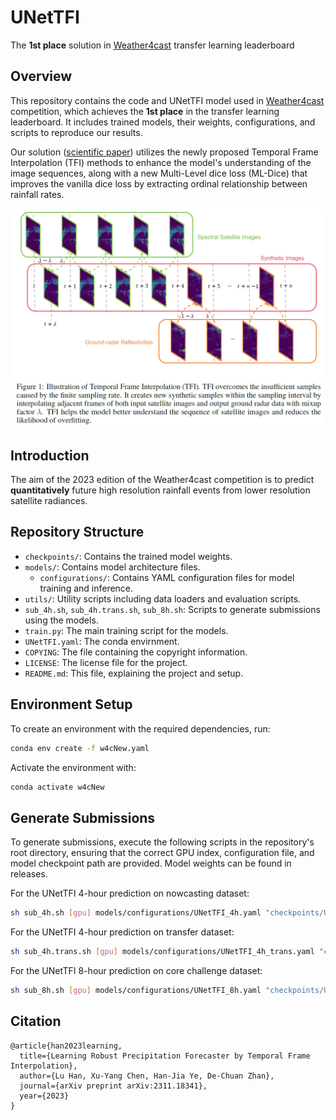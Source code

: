 # UNetTFI
The **1st place** solution in [Weather4cast](https://www.weather4cast.org) transfer learning leaderboard
## Overview

This repository contains the code and UNetTFI model used in [Weather4cast](https://www.weather4cast.org) competition,
which achieves the **1st place** in the transfer learning leaderboard.
It includes trained models, their weights, configurations, and scripts to reproduce our results.

Our solution ([scientific paper](https://arxiv.org/abs/2311.18341)) utilizes the newly proposed Temporal Frame Interpolation (TFI) methods to enhance the model's understanding
of the image sequences, along with a new Multi-Level dice loss (ML-Dice) that improves the vanilla dice loss by
extracting ordinal relationship between rainfall rates.

![img.png](images/tfi.png)

## Introduction

The aim of the 2023 edition of the Weather4cast competition is to predict **quantitatively** future high resolution
rainfall events from lower resolution satellite radiances.

## Repository Structure

- `checkpoints/`: Contains the trained model weights.
- `models/`: Contains model architecture files.
    - `configurations/`: Contains YAML configuration files for model training and inference.
- `utils/`: Utility scripts including data loaders and evaluation scripts.
- `sub_4h.sh`, `sub_4h.trans.sh`, `sub_8h.sh`: Scripts to generate submissions using the models.
- `train.py`: The main training script for the models.
- `UNetTFI.yaml`: The conda envirnment.
- `COPYING`: The file containing the copyright information.
- `LICENSE`: The license file for the project.
- `README.md`: This file, explaining the project and setup.

## Environment Setup

To create an environment with the required dependencies, run:

```bash
conda env create -f w4cNew.yaml
```

Activate the environment with:

```bash
conda activate w4cNew
```

## Generate Submissions

To generate submissions, execute the following scripts in the repository's root directory, ensuring that the correct GPU
index, configuration file, and model checkpoint path are provided. Model weights can be found in releases.

For the UNetTFI 4-hour prediction on nowcasting dataset:

```bash
sh sub_4h.sh [gpu] models/configurations/UNetTFI_4h.yaml "checkpoints/UNetTFI_4h.ckpt"
```

For the UNetTFI 4-hour prediction on transfer dataset:

```bash
sh sub_4h.trans.sh [gpu] models/configurations/UNetTFI_4h_trans.yaml "checkpoints/UNetTFI_4h.ckpt"
```

For the UNetTFI 8-hour prediction on core challenge dataset:

```bash
sh sub_8h.sh [gpu] models/configurations/UNetTFI_8h.yaml "checkpoints/UNetTFI_8h.ckpt"
```

## Citation

```
@article{han2023learning,
  title={Learning Robust Precipitation Forecaster by Temporal Frame Interpolation},
  author={Lu Han, Xu-Yang Chen, Han-Jia Ye, De-Chuan Zhan},
  journal={arXiv preprint arXiv:2311.18341},
  year={2023}
}
```


